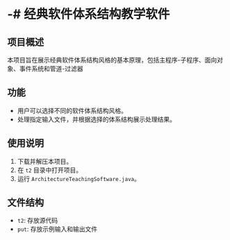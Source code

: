 # -# 经典软件体系结构教学软件

## 项目概述
本项目旨在展示经典软件体系结构风格的基本原理，包括主程序-子程序、面向对象、事件系统和管道-过滤器

## 功能
- 用户可以选择不同的软件体系结构风格。
- 处理指定输入文件，并根据选择的体系结构展示处理结果。

## 使用说明
1. 下载并解压本项目。
2. 在 `t2` 目录中打开项目。
3. 运行 `ArchitectureTeachingSoftware.java`。

## 文件结构
- `t2`: 存放源代码
- `put`: 存放示例输入和输出文件
